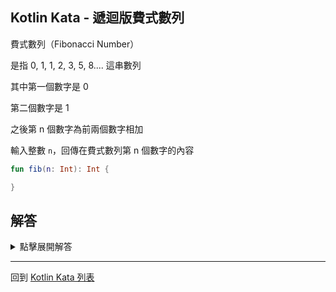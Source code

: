## Kotlin Kata - 遞迴版費式數列

費式數列（Fibonacci Number）

是指 0, 1, 1, 2, 3, 5, 8.... 這串數列

其中第一個數字是 0

第二個數字是 1

之後第 n 個數字為前兩個數字相加

輸入整數 `n`，回傳在費式數列第 n 個數字的內容

```kotlin
fun fib(n: Int): Int {

}
```

## 解答
<details>
  <summary>點擊展開解答</summary>
這題題目設計上，很適合使用遞迴解決

```kotlin
fun fib(n: Int): Int {
    return when (n) {
        1 -> 0
        2 -> 1
        else -> fib(n - 1) + fib(n - 2)
    }
}
```

不過這樣會導致數字很大時，比方說 n=30

f(30) 呼叫了 f(29) 和 f(28)

f(29) 呼叫了 f(28) 和 f(27) ⋯⋯

依此類推，會需要呼叫很多的函數

如果我們希望可以減少記憶體使用量

可以調整為 [尾遞迴版費式數列](tail-recursive-fib-sequence.md)

</details>

------

回到 [Kotlin Kata 列表](index.md)
